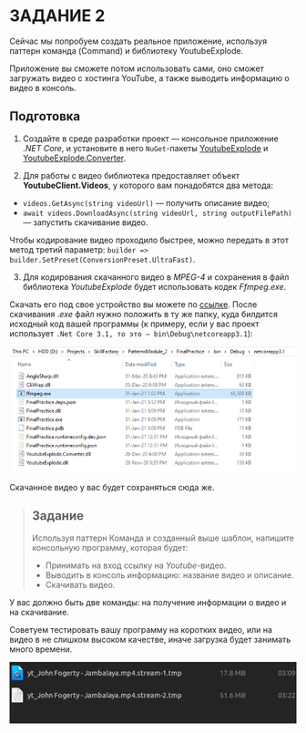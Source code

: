 # ЗАДАНИЕ 2

Сейчас мы попробуем создать реальное приложение, используя паттерн команда (Command) и библиотеку YoutubeExplode.

Приложение вы сможете потом использовать сами, оно сможет загружать видео с хостинга YouTube, а также выводить информацию о видео в консоль.

## Подготовка

1. Создайте в среде разработки проект — консольное приложение _.NET Core_, и установите в него `NuGet`-пакеты [YoutubeExplode](https://www.nuget.org/packages/YoutubeExplode/) и [YoutubeExplode.Converter](https://www.nuget.org/packages/YoutubeExplode.Converter/).

2. Для работы с видео библиотека предоставляет объект **YoutubeClient.Videos**, у которого вам понадобятся два метода:

- `videos.GetAsync(string videoUrl)` — получить описание видео;
- `await videos.DownloadAsync(string videoUrl, string outputFilePath)` — запустить скачивание видео.

Чтобы кодирование видео проходило быстрее, можно передать в этот метод третий параметр: `builder => builder.SetPreset(ConversionPreset.UltraFast)`.

3. Для кодирования скачанного видео в _MPEG-4_ и сохранения в файл библиотека _YoutubeExplode_ будет использовать кодек _Ffmpeg.exe_.

Скачать его под свое устройство вы можете по [ссылке](https://github.com/BtbN/FFmpeg-Builds/releases). После скачивания ._exe_ файл нужно положить в ту же папку, куда билдится исходный код вашей программы (к примеру, если у вас проект использует `.Net Core 3.1, то это — bin\Debug\netcoreapp3.1`):

![Example](Task_ex.png)

Скачанное видео у вас будет сохраняться сюда же.

> ## Задание
>
> Используя паттерн Команда и созданный выше шаблон, напишите консольную программу, которая будет:
>
> - Принимать на вход ссылку на _Youtube_-видео.
> - Выводить в консоль информацию: название видео и описание.
> - Скачивать видео.

У вас должно быть две команды: на получение информации о видео и на скачивание.

Советуем тестировать вашу программу на коротких видео, или на видео в не слишком высоком качестве, иначе загрузка будет занимать много времени.

![Split streams](Task_split_streams.png)
